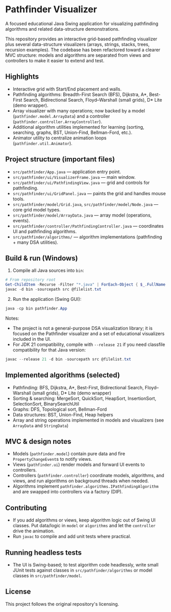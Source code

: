 # Pathfinder Visualizer

A focused educational Java Swing application for visualizing pathfinding algorithms and related data-structure demonstrations.

This repository provides an interactive grid-based pathfinding visualizer plus several data-structure visualizers (arrays, strings, stacks, trees, recursion examples). The codebase has been refactored toward a clearer MVC structure: models and algorithms are separated from views and controllers to make it easier to extend and test.

## Highlights
- Interactive grid with Start/End placement and walls.
- Pathfinding algorithms: Breadth-First Search (BFS), Dijkstra, A*, Best-First Search, Bidirectional Search, Floyd–Warshall (small grids), D* Lite (demo wrapper).
- Array visualizer with many operations; now backed by a model (`pathfinder.model.ArrayData`) and a controller (`pathfinder.controller.ArrayController`).
- Additional algorithm utilities implemented for learning (sorting, searching, graphs, BST, Union-Find, Bellman-Ford, etc.).
- Animator utility to centralize animation loops (`pathfinder.util.Animator`).

## Project structure (important files)
- `src/pathfinder/App.java` — application entry point.
- `src/pathfinder/ui/VisualizerFrame.java` — main window.
- `src/pathfinder/ui/PathfindingView.java` — grid and controls for pathfinding.
- `src/pathfinder/ui/GridPanel.java` — paints the grid and handles mouse tools.
- `src/pathfinder/model/Grid.java`, `src/pathfinder/model/Node.java` — core grid model types.
- `src/pathfinder/model/ArrayData.java` — array model (operations, events).
- `src/pathfinder/controller/PathfindingController.java` — coordinates UI and pathfinding algorithms.
- `src/pathfinder/algorithms/` — algorithm implementations (pathfinding + many DSA utilities).

## Build & run (Windows)
1. Compile all Java sources into `bin`:

```powershell
# From repository root
Get-ChildItem -Recurse -Filter "*.java" | ForEach-Object { $_.FullName } > filelist.txt
javac -d bin -sourcepath src @filelist.txt
```

2. Run the application (Swing GUI):

```powershell
java -cp bin pathfinder.App
```

Notes:
- The project is not a general-purpose DSA visualization library; it is focused on the Pathfinder visualizer and a set of educational visualizers included in the UI.
- For JDK 21 compatibility, compile with `--release 21` if you need classfile compatibility for that Java version:

```powershell
javac --release 21 -d bin -sourcepath src @filelist.txt
```

## Implemented algorithms (selected)
- Pathfinding: BFS, Dijkstra, A*, Best-First, Bidirectional Search, Floyd–Warshall (small grids), D* Lite (demo wrapper)
- Sorting & searching: MergeSort, QuickSort, HeapSort, InsertionSort, SelectionSort, BinarySearchUtil
- Graphs: DFS, Topological sort, Bellman-Ford
- Data structures: BST, Union-Find, Heap helpers
- Array and string operations implemented in models and visualizers (see `ArrayData` and `StringData`)

## MVC & design notes
- Models (`pathfinder.model`) contain pure data and fire `PropertyChangeEvent`s to notify views.
- Views (`pathfinder.ui`) render models and forward UI events to controllers.
- Controllers (`pathfinder.controller`) coordinate models, algorithms, and views, and run algorithms on background threads when needed.
- Algorithms implement `pathfinder.algorithms.IPathfindingAlgorithm` and are swapped into controllers via a factory (DIP).

## Contributing
- If you add algorithms or views, keep algorithm logic out of Swing UI classes. Put data/logic in `model` or `algorithms` and let the `controller` drive the animation.
- Run `javac` to compile and add unit tests where practical.

## Running headless tests
- The UI is Swing-based; to test algorithm code headlessly, write small JUnit tests against classes in `src/pathfinder/algorithms` or model classes in `src/pathfinder/model`.

## License
This project follows the original repository's licensing.

